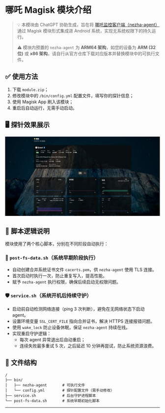 # 哪吒 Magisk 模块介绍

> 💡 本模块由 ChatGPT 协助生成，旨在将 [哪吒监控客户端（nezha-agent）](https://github.com/nezhahq/agent) 通过 Magisk 模块形式集成进 Android 系统，实现无系统权限下的持久运行。
> 
> ⚠️ 模块内预置的 `nezha-agent` 为 **ARM64 架构**，如您的设备为 **ARM (32位)** 或 **x86 架构**，请自行从官方仓库下载对应版本并替换模块中的可执行文件。

## ✅ 使用方法

1. 下载 `module.zip`；
2. 修改模块中的 `/bin/config.yml` 配置文件，填写你的探针信息；
3. 使用 Magisk App 刷入该模块；
4. 重启后自动运行，无需手动启动。

## 🖥️ 探针效果展示

![效果展示](./effect.jpg) <!-- 请确保图片在仓库的根目录下 -->

## 🔧 脚本逻辑说明

模块使用了两个核心脚本，分别在不同阶段自动执行：

### 🧩 `post-fs-data.sh`（系统早期阶段执行）
- 自动创建合并系统证书文件 `cacerts.pem`，供 `nezha-agent` 使用 TLS 连接。
- 首次启动时执行一次，防止重复写入，提高性能。
- 赋予 `nezha-agent` 执行权限，确保后续启动无权限问题。

### 🛡️ `service.sh`（系统开机后持续守护）
- 启动前自动检测网络连接（ping 3 次判断），避免在无网络状态下启动 agent。
- 设置环境变量 `SSL_CERT_FILE` 指向合并证书，解决 HTTPS 连接报错问题。
- 使用 `wake_lock` 防止设备休眠，保证 `nezha-agent` 持续在线。
- 实现重启守护逻辑：
  - 每次 agent 异常退出后自动重启；
  - 连续失败最多重试 5 次，之后延迟 10 分钟再尝试，防止系统资源浪费。

## 📁 文件结构

```text
/
├── bin/
│   ├── nezha-agent       # 可执行文件
│   └── config.yml        # 探针配置文件（需手动修改）
├── service.sh            # 后台守护进程脚本
└── post-fs-data.sh       # 系统早期初始化脚本
```

---
